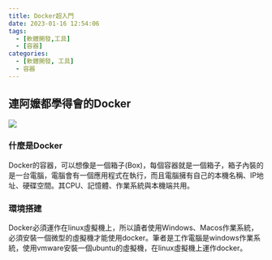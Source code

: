 ```yaml
---
title: Docker超入門
date: 2023-01-16 12:54:06
tags:
  - [軟體開發,工具]
  - [容器]
categories:
  - [軟體開發, 工具]
  - 容器
---
```

## 連阿嬤都學得會的Docker

![](//upload.wikimedia.org/wikipedia/commons/thumb/4/4e/Docker_%28container_engine%29_logo.svg/610px-Docker_%28container_engine%29_logo.svg.png)

<!-- more -->

### 什麼是Docker
Docker的容器，可以想像是一個箱子(Box)，每個容器就是一個箱子，箱子內裝的是一台電腦，電腦會有一個應用程式在執行，而且電腦擁有自己的本機名稱、IP地址、硬碟空間。其CPU、記憶體、作業系統與本機端共用。

### 環境搭建
Docker必須運作在linux虛擬機上，所以讀者使用Windows、Macos作業系統，必須安裝一個微型的虛擬機才能使用docker。筆者是工作電腦是windows作業系統，使用vmware安裝一個ubuntu的虛擬機，在linux虛擬機上運作docker。



